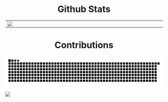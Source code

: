 <div align="center">
  <h1>Github Stats</h1>
</div>
<table><tr><td valign="top" width="50%">

<img src="https://github-readme-stats.vercel.app/api?username=NimaWasTaken&hide_border=true&show_icons=true&rank_icon=github&bg_color=00000000" align="left" style="width: 1000px" />

</td><td valign="top" width="50%">

<img src="https://github-readme-stats.vercel.app/api/top-langs/?username=NimaWasTaken&hide_border=true&layout=compact&bg_color=00000000" align="left" style="width:99%px" />

</td></tr></table>  

<div align="center">
  <h1>Contributions</h1>
</div>
<picture>
  <source media="(prefers-color-scheme: dark)" srcset="https://raw.githubusercontent.com/NimaWasTaken/NimaWasTaken/output/github-contribution-grid-snake-dark.svg">
  <source media="(prefers-color-scheme: light)" srcset="https://raw.githubusercontent.com/NimaWasTaken/NimaWasTaken/output/github-contribution-grid-snake.svg">
  <img alt="github contribution grid snake animation" src="https://raw.githubusercontent.com/NimaWasTaken/NimaWasTaken/output/github-contribution-grid-snake.svg">
</picture>

<a href="https://github.com/antonkomarev/github-profile-views-counter">
    <img src="https://komarev.com/ghpvc/?username=NimaWasTaken&style=for-the-badge">
</a>
